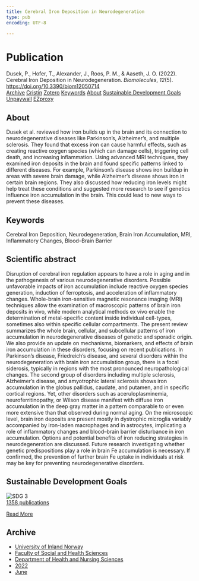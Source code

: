 ```yaml
---
title: Cerebral Iron Deposition in Neurodegeneration
type: pub
encoding: UTF-8

---
```

<h1>Publication</h1>
<article id="csl-bib-container-V6GA6CL6" class="csl-bib-container">
  <div class="csl-bib-body"> <div class="csl-entry">Dusek, P., Hofer, T., Alexander, J., Roos, P. M., &#38; Aaseth, J. O. (2022). Cerebral Iron Deposition in Neurodegeneration. <i>Biomolecules</i>, <i>12</i>(5). <a href="https://doi.org/10.3390/biom12050714">https://doi.org/10.3390/biom12050714</a></div> </div>
  <div class="csl-bib-buttons">
    <a href="#taxonomy-article-V6GA6CL6" alt="archive" class="csl-bib-button">Archive</a>
    <a href="https://app.cristin.no/results/show.jsf?id=2028777" alt="Cristin" class="csl-bib-button">Cristin</a>
    <a href="http://zotero.org/groups/5881554/items/V6GA6CL6" alt="Zotero" class="csl-bib-button">Zotero</a>
    <a href="#keywords-article-V6GA6CL6" alt="keywords" class="csl-bib-button">Keywords</a>
    <a href="#about-article-V6GA6CL6" alt="about_pub" class="csl-bib-button">About</a>
    <a href="#sdg-article-V6GA6CL6" alt="sdg" class="csl-bib-button">Sustainable Development Goals</a>
    <a href="https://www.mdpi.com/2218-273X/12/5/714/pdf?version=1652785930" alt="Unpaywall" class="csl-bib-button">Unpaywall</a>
    <a href="https://www.mdpi.com/2218-273X/12/5/714/pdf?version=1652785930" alt="EZproxy" class="csl-bib-button">EZproxy</a>
  </div>
  <div id="csl-bib-meta-container-V6GA6CL6"></div>
</article>
<div id="csl-bib-meta-V6GA6CL6" class="csl-bib-meta">
  <article id="about-article-V6GA6CL6" class="about_pub-article">
    <h1>About</h1>
    Dusek et al. reviewed how iron builds up in the brain and its connection to neurodegenerative diseases like Parkinson’s, Alzheimer’s, and multiple sclerosis. They found that excess iron can cause harmful effects, such as creating reactive oxygen species (which can damage cells), triggering cell death, and increasing inflammation. Using advanced MRI techniques, they examined iron deposits in the brain and found specific patterns linked to different diseases. For example, Parkinson’s disease shows iron buildup in areas with severe brain damage, while Alzheimer’s disease shows iron in certain brain regions. They also discussed how reducing iron levels might help treat these conditions and suggested more research to see if genetics influence iron accumulation in the brain. This could lead to new ways to prevent these diseases.
  </article>
  <article id="keywords-article-V6GA6CL6" class="keywords-article">
    <h1>Keywords</h1>
    Cerebral Iron Deposition, Neurodegeneration, Brain Iron Accumulation, MRI, Inflammatory Changes, Blood–Brain Barrier
  </article>
  <article id="abstract-article-V6GA6CL6" class="abstract-article">
    <h1>Scientific abstract</h1>
    Disruption of cerebral iron regulation appears to have a role in aging and in the pathogenesis of various neurodegenerative disorders. Possible unfavorable impacts of iron accumulation include reactive oxygen species generation, induction of ferroptosis, and acceleration of inflammatory changes. Whole-brain iron-sensitive magnetic resonance imaging (MRI) techniques allow the examination of macroscopic patterns of brain iron deposits in vivo, while modern analytical methods ex vivo enable the determination of metal-specific content inside individual cell-types, sometimes also within specific cellular compartments. The present review summarizes the whole brain, cellular, and subcellular patterns of iron accumulation in neurodegenerative diseases of genetic and sporadic origin. We also provide an update on mechanisms, biomarkers, and effects of brain iron accumulation in these disorders, focusing on recent publications. In Parkinson’s disease, Friedreich’s disease, and several disorders within the neurodegeneration with brain iron accumulation group, there is a focal siderosis, typically in regions with the most pronounced neuropathological changes. The second group of disorders including multiple sclerosis, Alzheimer’s disease, and amyotrophic lateral sclerosis shows iron accumulation in the globus pallidus, caudate, and putamen, and in specific cortical regions. Yet, other disorders such as aceruloplasminemia, neuroferritinopathy, or Wilson disease manifest with diffuse iron accumulation in the deep gray matter in a pattern comparable to or even more extensive than that observed during normal aging. On the microscopic level, brain iron deposits are present mostly in dystrophic microglia variably accompanied by iron-laden macrophages and in astrocytes, implicating a role of inflammatory changes and blood–brain barrier disturbance in iron accumulation. Options and potential benefits of iron reducing strategies in neurodegeneration are discussed. Future research investigating whether genetic predispositions play a role in brain Fe accumulation is necessary. If confirmed, the prevention of further brain Fe uptake in individuals at risk may be key for preventing neurodegenerative disorders.
  </article>
  <article id="sdg-article-V6GA6CL6" class="sdg-article">
    <h1>Sustainable Development Goals</h1>
    <div class="sdg-container"><div id="sdg3" class="sdg">
        <img src="{{< params subfolder >}}images/sdg/sdg03_en.png" class="image" alt="SDG 3">
        <div class="sdg-overlay">
          <a href="{{< params subfolder >}}en/archive/?sdg=3#archive" class="sdg-publication-count"><span>1358</span> publications</a>
          <p><a href="https://sdgs.un.org/goals/goal3" class="sdg-read-more">Read More</a></p>
        </div>
      </div></div>
  </article>
  <article id="taxonomy-article-V6GA6CL6" class="taxonomy-article">
    <h1>Archive</h1>
    <ul>
      <li><a href="{{< params subfolder >}}en/archive/?key=3DCRN523">University of Inland Norway</a></li>
      <li><a href="{{< params subfolder >}}en/archive/?key=IDKFS3MX">Faculty of Social and Health Sciences</a></li>
      <li><a href="{{< params subfolder >}}en/archive/?key=GTV4ECMZ">Department of Health and Nursing Sciences</a></li>
      <li><a href="{{< params subfolder >}}en/archive/?key=558P36BB">2022</a></li>
      <li><a href="{{< params subfolder >}}en/archive/?key=X78LKUEA">June</a></li>
    </ul>
  </article>
</div>
